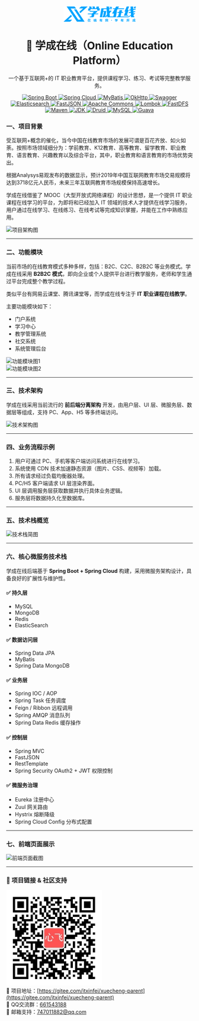 
<div align="center">

![Logo](docs/logo.png)


<h1>🎯 学成在线（Online Education Platform）</h1>


 一个基于互联网+的 IT 职业教育平台，提供课程学习、练习、考试等完整教学服务。

<p align="center">
  <a href="https://spring.io/projects/spring-boot" target="_blank">
    <img alt="Spring Boot" src="https://img.shields.io/badge/Spring%20Boot-2.0.1-brightgreen">
  </a>
  <a href="https://spring.io/projects/spring-cloud" target="_blank">
    <img alt="Spring Cloud" src="https://img.shields.io/badge/Spring%20Cloud-Finchley.SR1-blue">
  </a>
  <a href="https://mybatis.org/mybatis-3/" target="_blank">
    <img alt="MyBatis" src="https://img.shields.io/badge/MyBatis-3.4.5-orange">
  </a>
  <a href="https://square.github.io/okhttp/" target="_blank">
    <img alt="OkHttp" src="https://img.shields.io/badge/OkHttp-3.9.1-yellow">
  </a>
  <a href="https://swagger.io/" target="_blank">
    <img alt="Swagger" src="https://img.shields.io/badge/Swagger-2.7.0-red">
  </a>

  <a href="https://www.elastic.co/elasticsearch" target="_blank">
    <img alt="Elasticsearch" src="https://img.shields.io/badge/Elasticsearch-6.2.1-green">
  </a>
  <a href="https://fastjson.alibaba.com/" target="_blank">
    <img alt="FastJSON" src="https://img.shields.io/badge/FastJSON-1.2.30-purple">
  </a>
  <a href="https://commons.apache.org/" target="_blank">
    <img alt="Apache Commons" src="https://img.shields.io/badge/Apache%20Commons-IO%2CFileUpload%2CLang3-lightgrey">
  </a>
  <a href="https://lombok.org/" target="_blank">
    <img alt="Lombok" src="https://img.shields.io/badge/Lombok-1.16.16-blueviolet">
  </a>
  <a href="https://github.com/happyfish100/fastdfs-client-java" target="_blank">
    <img alt="FastDFS" src="https://img.shields.io/badge/FastDFS-Client_1.27.0.0-critical">
  </a>

  <a href="https://maven.apache.org/" target="_blank">
    <img alt="Maven" src="https://img.shields.io/badge/Maven-3.6.3+-yellowgreen">
  </a>
  <a href="https://openjdk.java.net/" target="_blank">
    <img alt="JDK" src="https://img.shields.io/badge/JDK-1.8+-brightgreen">
  </a>
  <a href="https://druid.apache.org/" target="_blank">
    <img alt="Druid" src="https://img.shields.io/badge/Druid-1.1.6-orange">
  </a>
  <a href="https://mysql.com/" target="_blank">
    <img alt="MySQL" src="https://img.shields.io/badge/MySQL-5.1.x-blue">
  </a>
  <a href="https://guava.dev/" target="_blank">
    <img alt="Guava" src="https://img.shields.io/badge/Guava-24.0--jre-teal">
  </a>
</p>

</div>


### 一、项目背景

受互联网+概念的催化，当今中国在线教育市场的发展可谓是百花齐放、如火如荼。按照市场领域细分为：学前教育、K12教育、高等教育、留学教育、职业教育、语言教育、兴趣教育以及综合平台，其中，职业教育和语言教育的市场优势突出。

根据Analysys易观发布的数据显示，预计2019年中国互联网教育市场交易规模将达到3718亿元人民币，未来三年互联网教育市场规模保持高速增长。

学成在线借鉴了 MOOC（大型开放式网络课程）的设计思想，是一个提供 IT 职业课程在线学习的平台，为即将和已经加入 IT 领域的技术人才提供在线学习服务，用户通过在线学习、在线练习、在线考试等完成知识掌握，并能在工作中熟练应用。

![项目架构图](https://broadscope-dialogue-new.oss-cn-beijing.aliyuncs.com/output/20250518/14751ad9302816e9bcab3f869d019672.png?Expires=1779079743&OSSAccessKeyId=LTAI5tL97mBYzVcjkG1cUyin&Signature=ZDMfGTvBOP9jsumoQ1KBDhyiD0Q%3D)

---

### 二、功能模块

当前市场的在线教育模式多种多样，包括：B2C、C2C、B2B2C 等业务模式。学成在线采用 **B2B2C 模式**，即向企业或个人提供平台进行教学服务，老师和学生通过平台完成整个教学过程。

类似平台有网易云课堂、腾讯课堂等，而学成在线专注于 **IT 职业课程在线教学**。

主要功能模块如下：

- 门户系统
- 学习中心
- 教学管理系统
- 社交系统
- 系统管理后台

![功能模块图1](https://broadscope-dialogue-new.oss-cn-beijing.aliyuncs.com/output/20250518/3a0572520b7f92d1b667d6a8c1342171.png?Expires=1779079743&OSSAccessKeyId=LTAI5tL97mBYzVcjkG1cUyin&Signature=biws2wsQiYjPkWffsrbjkKbT3Nk%3D)  
![功能模块图2](https://broadscope-dialogue-new.oss-cn-beijing.aliyuncs.com/output/20250518/03c35096b788858e420acd1329c1966e.png?Expires=1779079743&OSSAccessKeyId=LTAI5tL97mBYzVcjkG1cUyin&Signature=iVvNgD50bP588IUzDHCsxyMuSKg%3D)

---

### 三、技术架构

学成在线采用当前流行的 **前后端分离架构** 开发，由用户层、UI 层、微服务层、数据层等组成，支持 PC、App、H5 等多终端访问。

![技术架构图](https://broadscope-dialogue-new.oss-cn-beijing.aliyuncs.com/output/20250518/d4a533458276d4beb9d03a4d1af83be3.png?Expires=1779079743&OSSAccessKeyId=LTAI5tL97mBYzVcjkG1cUyin&Signature=VvqEO%2FT%2BqpEt4R9fFMbW9q7suqQ%3D)

---

### 四、业务流程示例

1. 用户可通过 PC、手机等客户端访问系统进行在线学习。
2. 系统使用 CDN 技术加速静态资源（图片、CSS、视频等）加载。
3. 所有请求经过负载均衡器处理。
4. PC/H5 客户端请求 UI 层渲染界面。
5. UI 层调用服务层获取数据并执行具体业务逻辑。
6. 服务层将数据持久化至数据库。

---

### 五、技术栈概览

![技术栈简图](https://broadscope-dialogue-new.oss-cn-beijing.aliyuncs.com/output/20250518/a9c641c7bad475195c901262bdce0672.png?Expires=1779079744&OSSAccessKeyId=LTAI5tL97mBYzVcjkG1cUyin&Signature=krvL3T41EzfysLOMmpfzmABluPw%3D)

---

### 六、核心微服务技术栈

学成在线后端基于 **Spring Boot + Spring Cloud** 构建，采用微服务架构设计，具备良好的扩展性与维护性。

#### ✅ 持久层
- MySQL
- MongoDB
- Redis
- ElasticSearch

#### ✅ 数据访问层
- Spring Data JPA
- MyBatis
- Spring Data MongoDB

#### ✅ 业务层
- Spring IOC / AOP
- Spring Task 任务调度
- Feign / Ribbon 远程调用
- Spring AMQP 消息队列
- Spring Data Redis 缓存操作

#### ✅ 控制层
- Spring MVC
- FastJSON
- RestTemplate
- Spring Security OAuth2 + JWT 权限控制

#### ✅ 微服务治理
- Eureka 注册中心
- Zuul 网关路由
- Hystrix 熔断降级
- Spring Cloud Config 分布式配置

---

### 七、前端页面展示

![前端页面截图](https://broadscope-dialogue-new.oss-cn-beijing.aliyuncs.com/output/20250518/c0652550f4f205647c04c2f750cd72ab.png?Expires=1779079744&OSSAccessKeyId=LTAI5tL97mBYzVcjkG1cUyin&Signature=FI96a3fAlTxmybNqLOpdmkFjmtA%3D)

---
### 🔗 项目链接 & 社区支持  
![微信公众号二维码](docs/心飞为你飞.jpg)  
🚀 项目地址：[https://gitee.com/itxinfei/xuecheng-parent](https://gitee.com/itxinfei/xuecheng-parent)  
👥 QQ交流群：[661543188](https://qm.qq.com/cgi-bin/qm/qr?k=gNgch-wCkfUu-QbI7DZSudrax2BN7vY0&jump_from=webapi&authKey=QHSRnxQvu+h5S3AXGn/DSHrVPiFQAYEk6bSlCE1lS276SFjQAUagV4FG7bHf0OSM)  
📧 邮箱支持：[747011882@qq.com](http://mail.qq.com/cgi-bin/qm_share?t=qm_mailme&email=f0hLSE9OTkdHTT8ODlEcEBI)  


